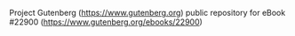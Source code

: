 Project Gutenberg (https://www.gutenberg.org) public repository for eBook #22900 (https://www.gutenberg.org/ebooks/22900)
